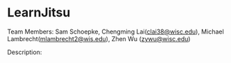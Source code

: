 # LearnJitsu

Team Members: Sam Schoepke, Chengming Lai(clai38@wisc.edu), Michael Lambrecht(mlambrecht2@wis.edu), Zhen Wu (zywu@wisc.edu)

Description:
